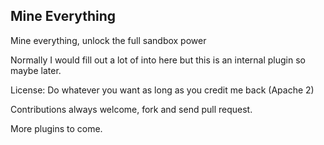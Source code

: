 ## Mine Everything

Mine everything, unlock the full sandbox power

Normally I would fill out a lot of into here but this is an internal plugin
so maybe later.

License: Do whatever you want as long as you credit me back (Apache 2)

Contributions always welcome, fork and send pull request.

More plugins to come.

